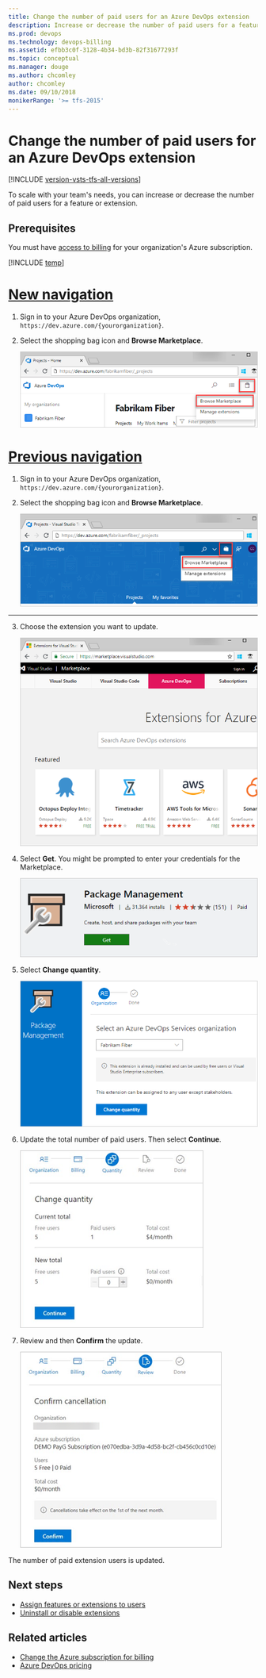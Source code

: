 ```yaml
---
title: Change the number of paid users for an Azure DevOps extension
description: Increase or decrease the number of paid users for a feature or extension as your team grows or gets smaller
ms.prod: devops
ms.technology: devops-billing
ms.assetid: efbb3c0f-3128-4b34-bd3b-82f31677293f
ms.topic: conceptual 
ms.manager: douge
ms.author: chcomley
author: chcomley
ms.date: 09/10/2018
monikerRange: '>= tfs-2015'
---
```



# Change the number of paid users for an Azure DevOps extension

[!INCLUDE [version-vsts-tfs-all-versions](../../_shared/version-vsts-tfs-all-versions.md)]

To scale with your team's needs, you can increase or decrease the number of paid users for a feature or extension.  

## Prerequisites 

You must have [access to billing](add-backup-billing-managers.md) for your organization's Azure subscription.

[!INCLUDE [temp](../../boards/_shared/new-agile-hubs-feature.md)]

# [New navigation](#tab/new-nav)

1. Sign in to your Azure DevOps organization, ```https://dev.azure.com/{yourorganization}```.

2. Select the shopping bag icon and **Browse Marketplace**.

   ![Shopping bag icon, Browse Marketplace](_img/_shared/shopping-bag-browse-marketplace.png)

# [Previous navigation](#tab/previous-nav)

1. Sign in to your Azure DevOps organization, ```https://dev.azure.com/{yourorganization}```.

2. Select the shopping bag icon and **Browse Marketplace**.

   ![Shopping bag icon, Browse Marketplace](_img/_shared/shopping-bag-browse-marketplace-prev-nav.png)

---

3. Choose the extension you want to update.

   ![Extensions Marketplace](_img/_shared/extensions-marketplace.png)

4. Select **Get**. You might be prompted to enter your credentials for the Marketplace. 

   ![Select Get in the Marketplace for the extension](_img/_shared/package-management-extension.png)

5. Select **Change quantity**.

   ![Change quantity extensions in Marketplace](_img/_shared/change-quantity-extensions.png)

6. Update the total number of paid users. Then select **Continue**.

   ![Update quantity of users for extension](_img/_shared/update-quantity-users.png)
7. Review and then **Confirm** the update.

   ![confirm updated extension users](_img/_shared/confirm-update-extension-users.png)

The number of paid extension users is updated.


## Next steps

- [Assign features or extensions to users](../../marketplace/assign-paid-extensions.md)
- [Uninstall or disable extensions](../../marketplace/uninstall-disable-extensions.md?toc=%2Fvsts%2Fbilling%2Ftoc.json&bc=%2Fvsts%2Fbilling%2Fbreadcrumb%2Ftoc.json&view=vsts)

## Related articles

- [Change the Azure subscription for billing](change-azure-subscription.md)
- [Azure DevOps pricing](https://azure.microsoft.com/pricing/details/visual-studio-team-services/)
